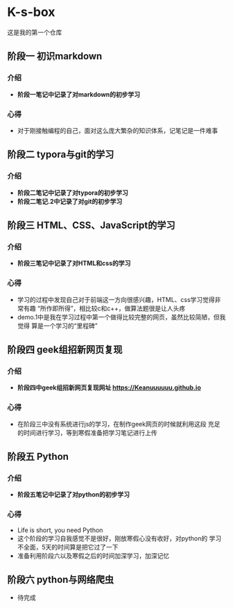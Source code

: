 # K-s-box
这是我的第一个仓库
## 阶段一 初识markdown
### 介绍
* **阶段一笔记中记录了对markdown的初步学习**
### 心得
* 对于刚接触编程的自己，面对这么庞大繁杂的知识体系，记笔记是一件难事
## 阶段二 typora与git的学习
### 介绍
* **阶段二笔记中记录了对typora的初步学习**
* **阶段二笔记.2中记录了对git的初步学习**
## 阶段三 HTML、CSS、JavaScript的学习
### 介绍
* **阶段三笔记中记录了对HTML和css的学习**
### 心得
* 学习的过程中发现自己对于前端这一方向很感兴趣，HTML、css学习觉得非常有趣
  “所作即所得”，相比较c和c++，做算法题很是让人头疼
* demo.1中是我在学习过程中第一个做得比较完整的网页，虽然比较简陋，但我觉得
  算是一个学习的“里程碑”
## 阶段四 geek组招新网页复现
### 介绍
* **阶段四中geek组招新网页复现网址  https://Keanuuuuuu.github.io**
### 心得
* 在阶段三中没有系统进行js的学习，在制作geek网页的时候就利用这段
  充足的时间进行学习，等到寒假准备把学习笔记进行上传
## 阶段五 Python
### 介绍
* **阶段五笔记中记录了对python的初步学习**
### 心得
* Life is short, you need Python
* 这个阶段的学习自我感觉不是很好，刚放寒假心没有收好，对python的
  学习不全面，5天的时间算是把它过了一下
* 准备利用阶段六以及寒假之后的时间加深学习，加深记忆
## 阶段六 python与网络爬虫
* 待完成
